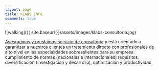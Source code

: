 ```yaml
---
layout: page
title: KLABS INFO
comments: true
---
```


![walking]({{ site.baseurl }}/assets/images/klabs-consultoria.jpg)


<a href="#">Asesoramos y prestamos servicio de consultoría</a> y está orientado a garantizar a nuestros clientes un tratamiento directo con profesionales de alto nivel en las especialidades sobresalientes para su empresa: cumplimiento de normas (nacionales e internacionales) requisitos,  diversificación (investigación y desarrollo), optimización y productividad. 
